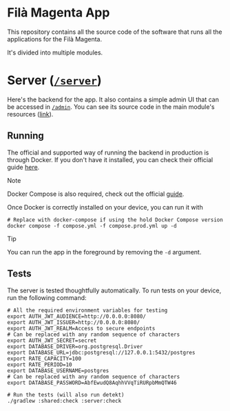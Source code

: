 # Filà Magenta App

This repository contains all the source code of the software that runs all the applications for the Filà Magenta.

It's divided into multiple modules.

# Server ([`/server`](/server))

Here's the backend for the app.
It also contains a simple admin UI that can be accessed in [`/admin`](http://0.0.0.0:8080/admin).
You can see its source code in the main module's resources ([link](/server/src/main/resources/admin)).

## Running

The official and supported way of running the backend in production is through Docker.
If you don't have it installed, you can check their official guide [here](https://docs.docker.com/engine/install/).

> [!NOTE]
> Docker Compose is also required, check out the official [guide](https://docs.docker.com/compose/install/).

Once Docker is correctly installed on your device, you can run it with
```shell
# Replace with docker-compose if using the hold Docker Compose version
docker compose -f compose.yml -f compose.prod.yml up -d
```

> [!TIP]
> You can run the app in the foreground by removing the `-d` argument.

## Tests

The server is tested thoughtfully automatically. To run tests on your device, run the following command:
```shell
# All the required environment variables for testing
export AUTH_JWT_AUDIENCE=http://0.0.0.0:8080/
export AUTH_JWT_ISSUER=http://0.0.0.0:8080/
export AUTH_JWT_REALM=Access to secure endpoints
# Can be replaced with any random sequence of characters
export AUTH_JWT_SECRET=secret
export DATABASE_DRIVER=org.postgresql.Driver
export DATABASE_URL=jdbc:postgresql://127.0.0.1:5432/postgres
export RATE_CAPACITY=100
export RATE_PERIOD=10
export DATABASE_USERNAME=postgres
# Can be replaced with any random sequence of characters
export DATABASE_PASSWORD=AbfEwudQ8AqhhVVqTiRURpbMmQTW46

# Run the tests (will also run detekt)
./gradlew :shared:check :server:check
```

